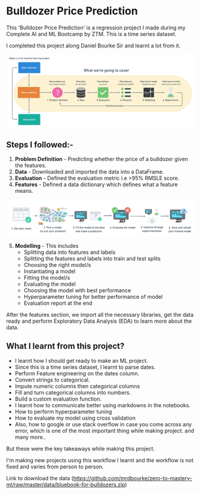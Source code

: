 # Bulldozer Price Prediction

This 'Bulldozer Price Prediction' is a regression project I made during my Complete AI and ML Bootcamp by ZTM. This is a time series dataset.

I completed this project along Daniel Bourke Sir and learnt a lot from it.

<img src="https://github.com/Shuraimi/zero-to-mastery-ai-ml-course/blob/main/images/6-step-ml-framework.png" />

## Steps I followed:-

1. **Problem Definition** - Predicting whether the price of a bulldozer given the features.
2. **Data** - Downloaded and imported the data into a DataFrame.
3. **Evaluation** - Defined the evaluation metric i.e >95% RMSLE score.
4. **Features** - Defined a data dictionary which defines what a feature means.

<img src='https://github.com/Shuraimi/zero-to-mastery-ai-ml-course/blob/main/images/sklearn-workflow.png' />

5. **Modelling** - This includes
   * Splitting data into features and labels
   * Splitting the features and labels into train and test splits
   * Choosing the right model/s
   * Instantiating a model
   * Fitting the model/s
   * Evaluating the model
   * Choosing the model with best performance
   * Hyperparameter tuning for better performance of model
   * Evaluation report at the end


After the features section, we import all the necessary libraries, get the data ready and perform Exploratory Data Analysis (EDA) to learn more about the data.

## What I learnt from this project?

* I learnt how I should get ready to make an ML project.
* Since this is a time series dataset, I learnt to parse dates.
* Perform Feature engineering on the dates column.
* Convert strings to categorical.
* Impute numeric columns then categorical columns
* Fill and turn categorical columns into numbers.
* Build a custom evaluation function.
* I learnt how to communicate better using markdowns in the notebooks.
* How to perform hyperparameter tuning
* How to evaluate my model using cross validation
* Also, how to google or use stack overflow in case you come across any error, which is one of the most important thing while making project.
and many more..

But these were the key takeaways while making this project.

I'm making new projects using this workflow I learnt and the workflow is not fixed and varies from person to person.

Link to download the data
(https://github.com/mrdbourke/zero-to-mastery-ml/raw/master/data/bluebook-for-bulldozers.zip)
